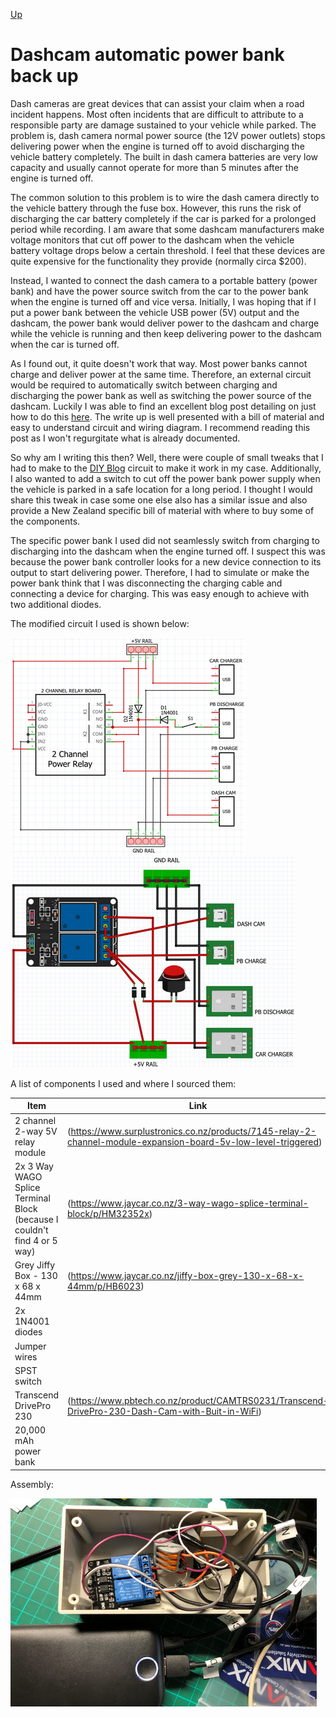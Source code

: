 [Up](../)
# Dashcam automatic power bank back up

Dash cameras are great devices that can assist your claim when a road incident happens. Most often incidents that are difficult to attribute to a responsible party are damage sustained to your vehicle while parked. The problem is, dash camera normal power source (the 12V power outlets) stops delivering power when the engine is turned off to avoid discharging the vehicle battery completely. The built in dash camera batteries are very low capacity and usually cannot operate for more than 5 minutes after the engine is turned off.

The common solution to this problem is to wire the dash camera directly to the vehicle battery through the fuse box. However, this runs the risk of discharging the car battery completely if the car is parked for a prolonged period while recording. I am aware that some dashcam manufacturers make voltage monitors that cut off power to the dashcam when the vehicle battery voltage drops below a certain threshold. I feel that these devices are quite expensive for the functionality they provide (normally circa $200).

Instead, I wanted to connect the dash camera to a portable battery (power bank) and have the power source switch from the car to the power bank when the engine is turned off and vice versa. Initially, I was hoping that if I put a power bank between the vehicle USB power (5V) output and the dashcam, the power bank would deliver power to the dashcam and charge while the vehicle is running and then keep delivering power to the dashcam when the car is turned off.

As I found out, it quite doesn't work that way. Most power banks cannot charge and deliver power at the same time. Therefore, an external circuit would be required to automatically switch between charging and discharging the power bank as well as switching the power source of the dashcam. Luckily I was able to find an excellent blog post detailing on just how to do this [here](https://diyblog.me/post/uninterruptible-5v-usb-power-supply/). The write up is well presented with a bill of material and easy to understand circuit and wiring diagram. I recommend reading this post as I won't regurgitate what is already documented.

So why am I writing this then? Well, there were couple of small tweaks that I had to make to the [DIY Blog](https://diyblog.me/post/uninterruptible-5v-usb-power-supply/) circuit to make it work in my case. Additionally, I also wanted to add a switch to cut off the power bank power supply when the vehicle is parked in a safe location for a long period. I thought I would share this tweak in case some one else also has a similar issue and also provide a New Zealand specific bill of material with where to buy some of the components.

The specific power bank I used did not seamlessly switch from charging to discharging into the dashcam when the engine turned off. I suspect this was because the power bank controller looks for a new device connection to its output to start delivering power. Therefore, I had to simulate or make the power bank think that I was disconnecting the charging cable and connecting a device for charging. This was easy enough to achieve with two additional diodes.

The modified circuit I used is shown below:

![Circuit 1](./img1.png)   ![Circuit 2](./img2.png)

A list of components I used and where I sourced them:

Item|Link|Price
----|----|-----
2 channel 2-way 5V relay module | (https://www.surplustronics.co.nz/products/7145-relay-2-channel-module-expansion-board-5v-low-level-triggered) | $8.50
2x 3 Way WAGO Splice Terminal Block (because I couldn't find 4 or 5 way)| (https://www.jaycar.co.nz/3-way-wago-splice-terminal-block/p/HM32352x) | $2.20
Grey Jiffy Box - 130 x 68 x 44mm | (https://www.jaycar.co.nz/jiffy-box-grey-130-x-68-x-44mm/p/HB6023)	| $5.20
2x 1N4001 diodes | |
Jumper wires | |
SPST switch | |
Transcend DrivePro 230 |(https://www.pbtech.co.nz/product/CAMTRS0231/Transcend-DrivePro-230-Dash-Cam-with-Buit-in-WiFi)	| $159
20,000 mAh power bank | | $60

Assembly:

![Assembly](./img3.png)
